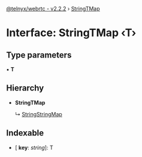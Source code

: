 [@telnyx/webrtc - v2.2.2](../README.md) › [StringTMap](stringtmap.md)

# Interface: StringTMap ‹**T**›

## Type parameters

▪ **T**

## Hierarchy

* **StringTMap**

  ↳ [StringStringMap](stringstringmap.md)

## Indexable

* \[ **key**: *string*\]: T
